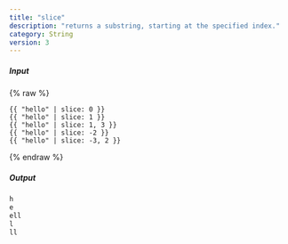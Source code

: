 ```yaml
---
title: "slice"
description: "returns a substring, starting at the specified index."
category: String
version: 3
---
```

##### Input
{% raw %}
~~~liquid
{{ "hello" | slice: 0 }}
{{ "hello" | slice: 1 }}
{{ "hello" | slice: 1, 3 }}
{{ "hello" | slice: -2 }}
{{ "hello" | slice: -3, 2 }}
~~~
{% endraw %}

##### Output

~~~html
h
e
ell
l
ll
~~~
